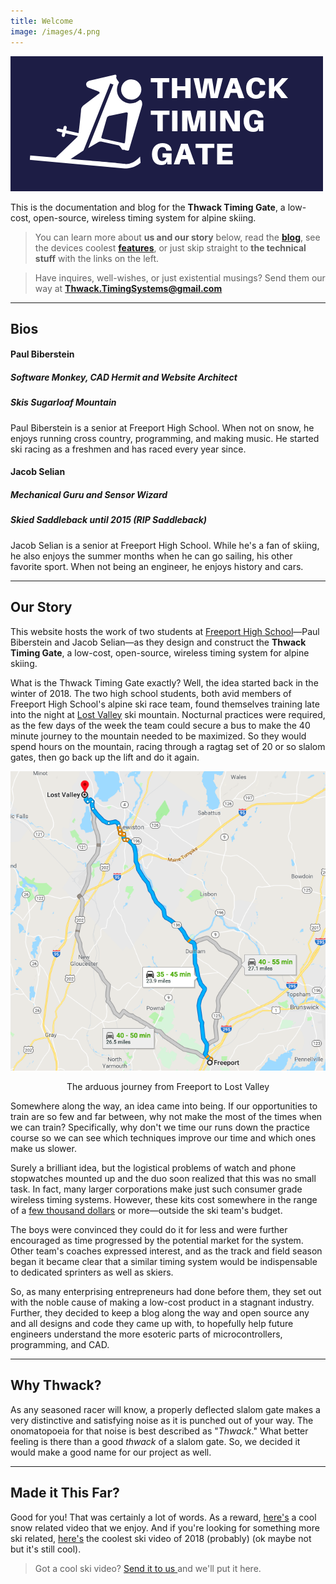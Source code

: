 ```yaml
---
title: Welcome
image: /images/4.png
---
```


![](images/fullLogo.png)

This is the documentation and blog for the **Thwack Timing Gate**, a low-cost, open-source, wireless timing system for alpine skiing.

> You can learn more about **us and our story** below, read the **[blog](https://thwacktiminggate.com/blog/)**, see the devices coolest **[features](https://thwacktiminggate.com/features/)**, or just skip straight to **the technical stuff** with the links on the left.

> Have inquires, well-wishes, or just existential musings? Send them our way at <b><a href="mailto:thwack.timingsystems@gmail.com">Thwack.TimingSystems@gmail.com</a></b>

---

## Bios
#### Paul Biberstein
##### Software Monkey, CAD Hermit and Website Architect
##### Skis Sugarloaf Mountain
Paul Biberstein is a senior at Freeport High School. When not on snow, he enjoys running cross country, programming, and making music. He started ski racing as a freshmen and has raced every year since.
#### Jacob Selian
##### Mechanical Guru and Sensor Wizard
##### Skied Saddleback until 2015 (RIP Saddleback)
Jacob Selian is a senior at Freeport High School. While he's a fan of skiing, he also enjoys the summer months when he can go sailing, his other favorite sport. When not being an engineer, he enjoys history and cars.

---

## Our Story

This website hosts the work of two students at [Freeport High School](http://www.rsu5.org/school_home.aspx?schoolId=1)—Paul Biberstein and Jacob Selian—as they design and construct the **Thwack Timing Gate**, a low-cost, open-source, wireless timing system for alpine skiing.

What is the Thwack Timing Gate exactly? Well, the idea started back in the winter of 2018. The two high school students, both avid members of Freeport High School's alpine ski race team, found themselves training late into the night at [Lost Valley](http://www.lostvalleyski.com/) ski mountain. Nocturnal practices were required, as the few days of the week the team could secure a bus to make the 40 minute journey to the mountain needed to be maximized. So they would spend hours on the mountain, racing through a ragtag set of 20 or so slalom gates, then go back up the lift and do it again.


<p style="text-align: center;"><img src="images/LostValleyMap.png" alt="Map from Freeport to Lost Valley"></p>
<p style="text-align: center;"> The arduous journey from Freeport to Lost Valley</p>

Somewhere along the way, an idea came into being. If our opportunities to train are so few and far between, why not make the most of the times when we can train? Specifically, why don't we time our runs down the practice course so we can see which techniques improve our time and which ones make us slower.

Surely a brilliant idea, but the logistical problems of watch and phone stopwatches mounted up and the duo soon realized that this was no small task. In fact, many larger corporations make just such consumer grade wireless timing systems. However, these kits cost somewhere in the range of a [few thousand dollars](https://worldcupsupply.com/product/brower-bib-id-xs-training-system/) or more—outside the ski team's budget.

The boys were convinced they could do it for less and were further encouraged as time progressed by the potential market for the system. Other team's coaches expressed interest, and as the track and field season began it became clear that a similar timing system would be indispensable to dedicated sprinters as well as skiers. 

So, as many enterprising entrepreneurs had done before them, they set out with the noble cause of making a low-cost product in a stagnant industry. Further, they decided to keep a blog along the way and open source any and all designs and code they came up with, to hopefully help future engineers  understand the more esoteric parts of microcontrollers, programming, and CAD.

---

## Why Thwack?

As any seasoned racer will know, a properly deflected slalom gate makes a very distinctive and satisfying noise as it is punched out of your way. The onomatopoeia for that noise is best described as "*Thwack*." What better feeling is there than a good *thwack* of a slalom gate. So, we decided it would make a good name for our project as well.

---

## Made it This Far?
Good for you! That was certainly a lot of words. As a reward, [here's](https://www.youtube.com/watch?v=D2SoGHFM18I) a cool snow related video that we enjoy. And if you're looking for something more ski related, [here's](https://www.youtube.com/watch?v=wov1DA-Jtjc) the coolest ski video of 2018 (probably) (ok maybe not but it's still cool).
> Got a cool ski video? <a href="mailto:thwack.timingsystems@gmail.com">Send it to us </a> and we'll put it here.